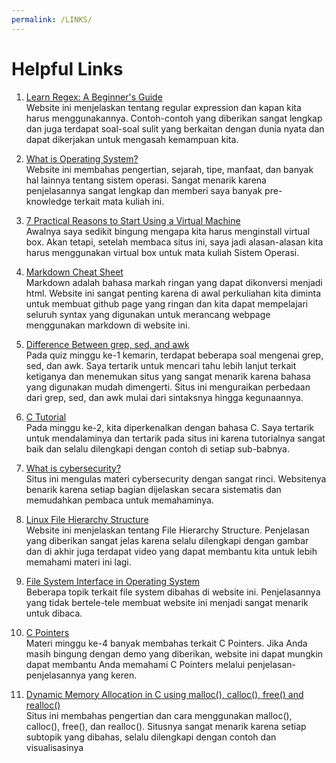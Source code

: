 ```yaml
---
permalink: /LINKS/
---
```


# Helpful Links

1. [Learn Regex: A Beginner's Guide](https://www.sitepoint.com/learn-regex/)<br>
Website ini menjelaskan tentang regular expression dan kapan kita harus menggunakannya. Contoh-contoh yang diberikan sangat lengkap dan juga terdapat soal-soal sulit yang berkaitan dengan dunia nyata dan dapat dikerjakan untuk mengasah kemampuan kita.

2. [What is Operating System?](https://www.guru99.com/operating-system-tutorial.html)<br>
Website ini membahas pengertian, sejarah, tipe, manfaat, dan banyak hal lainnya tentang sistem operasi. Sangat menarik karena penjelasannya sangat lengkap dan memberi saya banyak pre-knowledge terkait mata kuliah ini.

3. [7 Practical Reasons to Start Using a Virtual Machine](https://www.makeuseof.com/tag/reasons-start-using-virtual-machine/)<br>
Awalnya saya sedikit bingung mengapa kita harus menginstall virtual box. Akan tetapi, setelah membaca situs ini, saya jadi alasan-alasan kita harus menggunakan virtual box untuk mata kuliah Sistem Operasi.

4. [Markdown Cheat Sheet](https://www.markdownguide.org/cheat-sheet/)<br>
Markdown adalah bahasa markah ringan yang dapat dikonversi menjadi html. Website ini sangat penting karena di awal perkuliahan kita diminta untuk membuat github page yang ringan dan kita dapat mempelajari seluruh syntax yang digunakan untuk merancang webpage menggunakan markdown di website ini.

5. [Difference Between grep, sed, and awk ](https://www.baeldung.com/linux/grep-sed-awk-differences)<br>
Pada quiz minggu ke-1 kemarin, terdapat beberapa soal mengenai grep, sed, dan awk. Saya tertarik untuk mencari tahu lebih lanjut terkait ketiganya dan menemukan situs yang sangat menarik karena bahasa yang digunakan mudah dimengerti. Situs ini menguraikan perbedaan dari grep, sed, dan awk mulai dari sintaksnya hingga kegunaannya.

6. [C Tutorial](https://www.w3schools.in/c-tutorial/)<br>
Pada minggu ke-2, kita diperkenalkan dengan bahasa C. Saya tertarik untuk mendalaminya dan tertarik pada situs ini karena tutorialnya sangat baik dan selalu dilengkapi dengan contoh di setiap sub-babnya.

7. [What is cybersecurity?](https://www.ibm.com/topics/cybersecurity)<br>
Situs ini mengulas materi cybersecurity dengan sangat rinci. Websitenya benarik karena setiap bagian dijelaskan secara sistematis dan memudahkan pembaca untuk memahaminya.

8. [Linux File Hierarchy Structure](https://www.geeksforgeeks.org/linux-file-hierarchy-structure/)<br>
Website ini menjelaskan tentang File Hierarchy Structure. Penjelasan yang diberikan sangat jelas karena selalu dilengkapi dengan gambar dan di akhir juga terdapat video yang dapat membantu kita untuk lebih memahami materi ini lagi.

9. [File System Interface in Operating System](https://www.w3schools.in/operating-system-tutorial/file-system-interface/)<br>
Beberapa topik terkait file system dibahas di website ini. Penjelasannya yang tidak bertele-tele membuat website ini menjadi sangat menarik untuk dibaca.

10. [C Pointers](https://www.programiz.com/c-programming/c-pointers)<br>
Materi minggu ke-4 banyak membahas terkait C Pointers. Jika Anda masih bingung dengan demo yang diberikan, website ini dapat mungkin dapat membantu Anda memahami C Pointers melalui penjelasan-penjelasannya yang keren.

11. [Dynamic Memory Allocation in C using malloc(), calloc(), free() and realloc()](https://www.geeksforgeeks.org/dynamic-memory-allocation-in-c-using-malloc-calloc-free-and-realloc/)<br>
Situs ini membahas pengertian dan cara menggunakan malloc(), calloc(), free(), dan realloc(). Situsnya sangat menarik karena setiap subtopik yang dibahas, selalu dilengkapi dengan contoh dan visualisasinya